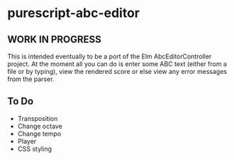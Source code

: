 purescript-abc-editor
=====================

WORK IN PROGRESS
----------------

This is intended eventually to be a port of the Elm AbcEditorController project. At the moment all you can do is enter some ABC text (either from a file or by typing), view the rendered score or else view any error messages from the parser.

To Do
-----

* Transposition
* Change octave
* Change tempo
* Player
* CSS styling
